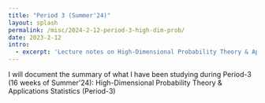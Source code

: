 ```yaml
---
title: "Period 3 (Summer'24)"
layout: splash
permalink: /misc/2024-2-12-period-3-high-dim-prob/
date: 2023-2-12
intro: 
  - excerpt: 'Lecture notes on High-Dimensional Probability Theory & Applications'
---
```


I will document the summary of what I have been studying during Period-3 (16 weeks of Summer'24):
 High-Dimensional Probability Theory & Applications Statistics (Period-3)
